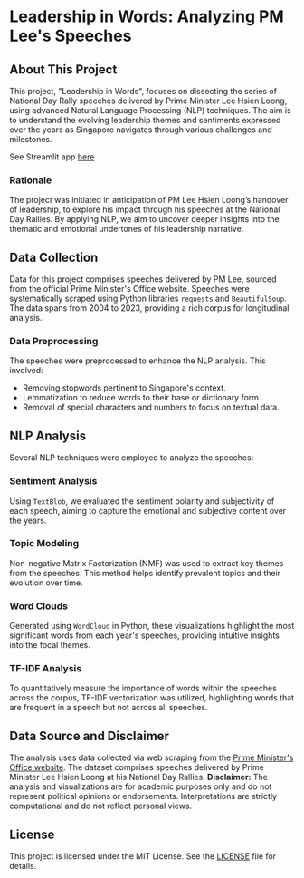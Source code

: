 # Leadership in Words: Analyzing PM Lee's Speeches

## About This Project
This project, "Leadership in Words", focuses on dissecting the series of National Day Rally speeches delivered by Prime Minister Lee Hsien Loong, using advanced Natural Language Processing (NLP) techniques. The aim is to understand the evolving leadership themes and sentiments expressed over the years as Singapore navigates through various challenges and milestones.

See Streamlit app [here](https://pm-national-day-speeches.streamlit.app/)

### Rationale
The project was initiated in anticipation of PM Lee Hsien Loong’s handover of leadership, to explore his impact through his speeches at the National Day Rallies. By applying NLP, we aim to uncover deeper insights into the thematic and emotional undertones of his leadership narrative.

## Data Collection
Data for this project comprises speeches delivered by PM Lee, sourced from the official Prime Minister's Office website. Speeches were systematically scraped using Python libraries `requests` and `BeautifulSoup`. The data spans from 2004 to 2023, providing a rich corpus for longitudinal analysis.

### Data Preprocessing
The speeches were preprocessed to enhance the NLP analysis. This involved:
- Removing stopwords pertinent to Singapore's context.
- Lemmatization to reduce words to their base or dictionary form.
- Removal of special characters and numbers to focus on textual data.

## NLP Analysis
Several NLP techniques were employed to analyze the speeches:

### Sentiment Analysis
Using `TextBlob`, we evaluated the sentiment polarity and subjectivity of each speech, aiming to capture the emotional and subjective content over the years.

### Topic Modeling
Non-negative Matrix Factorization (NMF) was used to extract key themes from the speeches. This method helps identify prevalent topics and their evolution over time.

### Word Clouds
Generated using `WordCloud` in Python, these visualizations highlight the most significant words from each year's speeches, providing intuitive insights into the focal themes.

### TF-IDF Analysis
To quantitatively measure the importance of words within the speeches across the corpus, TF-IDF vectorization was utilized, highlighting words that are frequent in a speech but not across all speeches.

## Data Source and Disclaimer

The analysis uses data collected via web scraping from the [Prime Minister's Office website](https://www.pmo.gov.sg/). The dataset comprises speeches delivered by Prime Minister Lee Hsien Loong at his National Day Rallies. **Disclaimer:** The analysis and visualizations are for academic purposes only and do not represent political opinions or endorsements. Interpretations are strictly computational and do not reflect personal views.

## License

This project is licensed under the MIT License. See the [LICENSE](LICENSE) file for details.
